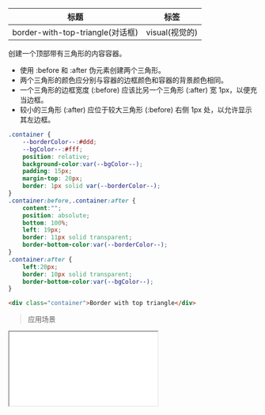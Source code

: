 | 标题                      | 标签                                                    |
| ------------------------- | ------------------------------------------------------- |
| border-with-top-triangle(对话框) | visual(视觉的) |

创建一个顶部带有三角形的内容容器。

* 使用 :before 和 :after 伪元素创建两个三角形。
* 两个三角形的颜色应分别与容器的边框颜色和容器的背景颜色相同。
* 一个三角形的边框宽度 (:before) 应该比另一个三角形 (:after) 宽 1px，以便充当边框。
* 较小的三角形 (:after) 应位于较大三角形 (:before) 右侧 1px 处，以允许显示其左边框。


```css
.container {
    --borderColor--:#ddd;
    --bgColor--:#fff;
    position: relative;
    background-color:var(--bgColor--);
    padding: 15px;
    margin-top: 20px;
    border: 1px solid var(--borderColor--);
}
.container:before,.container:after {
    content:"";
    position: absolute;
    bottom: 100%;
    left: 19px;
    border: 11px solid transparent;
    border-bottom-color:var(--borderColor--);
}
.container:after {
    left:20px;
    border: 10px solid transparent;
    border-bottom-color:var(--bgColor--);
}
```

```html
<div class="container">Border with top triangle</div>
```

> 应用场景

<iframe src="codes/css/html/border-with-top-triangle.html"></iframe>




